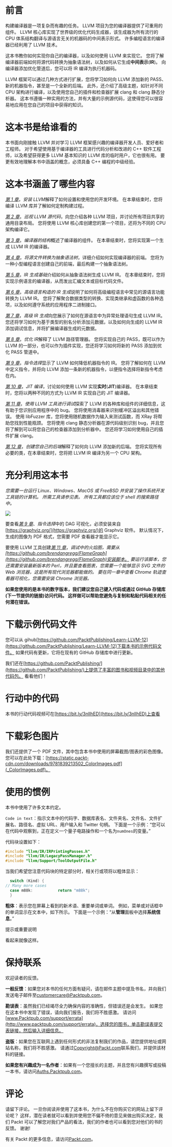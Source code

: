 # 前言

构建编译器是一项复杂而有趣的任务。 LLVM 项目为您的编译器提供了可重用的组件。 LLVM 核心库实现了世界级的优化代码生成器，该生成器为所有流行的 CPU 体系结构翻译与源语言无关的机器码的中间表示形式。 许多编程语言的编译器已经利用了 LLVM 技术。

这本书教你如何实现你自己的编译器，以及如何使用 LLVM 来实现它。 您将了解编译器前端如何将源代码转换为抽象语法树，以及如何从它生成**中间表示**(**IR**)。 向编译器添加优化管道后，您可以将 IR 编译为执行机器码。

LLVM 框架可以通过几种方式进行扩展，您将学习如何向 LLVM 添加新的 PASS、新的机器指令，甚至是一个全新的后端。 此外，还介绍了高级主题，如针对不同 CPU 架构进行编译，以及使用您自己的插件和检查器扩展 clang 和 clang 静态分析器。 这本书遵循一种实用的方法，并有大量的示例源代码，这使得您可以很容易地应用在您自己的项目中获得的知识。

# 这本书是给谁看的

本书面向刚接触 LLVM 并对学习 LLVM 框架感兴趣的编译器开发人员、爱好者和工程师。 对于希望使用基于编译器的工具进行代码分析和改进的 C++ 软件工程师，以及希望获得更多 LLVM 基本知识的 LLVM 库的临时用户，它也很有用。 要更有效地理解本书中涵盖的概念，必须具备 C++ 编程的中级经验。

# 这本书涵盖了哪些内容

[*第 1 章*](01.html#_idTextAnchor015)，*安装 LLVM*解释了如何设置和使用您的开发环境。 在本章结束时，您将编译 LLVM 库并了解如何定制构建过程。

[*第 2 章*](02.html#_idTextAnchor032)，*巡视 LLVM 源代码*，向您介绍各种 LLVM 项目，并讨论所有项目共享的通用目录布局。 您将使用 LLVM 核心库创建您的第一个项目，还将为不同的 CPU 架构编译它。

[*第 3 章*](03.html#_idTextAnchor048)，*编译器的结构*概述了编译器的组件。 在本章结束时，您将实现第一个生成 LLVM IR 的编译器。

[*第 4 章*](04.html#_idTextAnchor066)，*将源文件转换为抽象语法树*，详细介绍如何实现编译器的前端。 您将为一种小型编程语言创建自己的前端，最后构建一个抽象语法树。

[*第 5 章*](05.html#_idTextAnchor079)，*IR 生成基础*介绍如何从抽象语法树生成 LLVM IR。 在本章结束时，您将实现示例语言的编译器，从而发出汇编文本或目标代码文件。

[*第 6 章*](06.html#_idTextAnchor102)，*高级语言构造的 IR 生成*说明了如何将高级编程语言中常见的源语言功能转换为 LLVM IR。 您将了解聚合数据类型的转换、实现类继承和虚函数的各种选项，以及如何遵守系统的应用程序二进制接口。

[*第 7 章*](07.html#_idTextAnchor111)，*高级 IR 生成*向您展示了如何在源语言中为异常处理语句生成 LLVM IR。 您还将学习如何为基于类型的别名分析添加元数据，以及如何向生成的 LLVM IR 添加调试信息，并将扩展编译器生成的元数据。

[*第 8 章*](08.html#_idTextAnchor126)，*优化 IR*解释了 LLVM 路径管理器。 您将实现自己的 PASS，既可以作为 LLVM 的一部分，也可以作为插件实现，您还将学习如何将新的 PASS 添加到优化 PASS 管道中。

[*第 9 章*](09.html#_idTextAnchor140)，*指令选择*显示了 LLVM 如何降低机器指令的 IR。 您将了解如何在 LLVM 中定义指令，并将向 LLVM 添加一条新的机器指令，以便指令选择将新指令考虑在内。

[*第 10 章*](10.html#_idTextAnchor153)，*JIT 编译*，讨论如何使用 LLVM 实现**实时**(**JIT**)编译器。 在本章结束时，您将以两种不同的方式为 LLVM IR 实现自己的 JIT 编译器。

[*第 11 章*](11.html#_idTextAnchor163)，*使用 LLVM 工具进行调试*探索了 LLVM 的各种库和组件的详细信息，这有助于您识别应用程序中的 bug。 您将使用消毒器来识别缓冲区溢出和其他错误。 使用 libFuzzer 库，您将使用随机数据作为输入来测试函数，而 XRay 将帮助您找到性能瓶颈。 您将使用 clang 静态分析器在源代码级别识别 bug，并且您将了解到可以将您自己的检查器添加到分析器中。 您还将学习如何使用自己的插件扩展 clang。

[*第 12 章*](12.html#_idTextAnchor177)，*创建您自己的后端*解释了如何向 LLVM 添加新的后端。 您将实现所有必要的类，在本章结束时，您将把 LLVM IR 编译为另一个 CPU 架构。

# 充分利用这本书

*您需要一台运行 Linux、Windows、MacOS 或 FreeBSD 并安装了操作系统开发工具链的计算机。 所需工具请参见表。 所有工具都应该位于 shell 的搜索路径中。*

![](Images/B15647_Preface_table_1.1.jpg)

要查看[*第 9 章*](09.html#_idTextAnchor140)、*指令选择*中的 DAG 可视化，必须安装来自[https://graphviz.org/](https://graphviz.org/)的 Graphviz 软件。 默认情况下，生成的图像为 PDF 格式，您需要 PDF 查看器才能显示它。

要使用 LLVM 工具创建[*第 11 章*](11.html#_idTextAnchor163)，*调试中的火焰图，需要从[https://github.com/brendangregg/FlameGraph](https://github.com/brendangregg/FlameGraph)安装脚本。 要运行该脚本，您还需要安装最新版本的 Perl，并且要查看图表，您需要一个能够显示 SVG 文件的 Web 浏览器，这是所有现代浏览器都能做的。 要在同一章中查看 Chrome 轨迹查看器可视化，您需要安装 Chrome 浏览器。*

**如果您使用的是本书的数字版本，我们建议您自己键入代码或通过 GitHub 存储库(下一节提供的链接)访问代码。 这样做可以帮助您避免与复制和粘贴代码相关的任何潜在错误。**

# 下载示例代码文件

您可以从 gihub[https://github.com/PacktPublishing/Learn-LLVM-12](https://github.com/PacktPublishing/Learn-LLVM-12)下载本书的示例代码文件。 如果代码有更新，它将在现有的 GitHub 存储库中进行更新。

我们还在[https://github.com/PacktPublishing/](https://github.com/PacktPublishing/)上提供了丰富的图书和视频目录中的其他代码包。 看看他们！

# 行动中的代码

本书的行动代码视频可在[https://bit.ly/3nllhED](https://bit.ly/3nllhED)上查看

# 下载彩色图片

我们还提供了一个 PDF 文件，其中包含本书中使用的屏幕截图/图表的彩色图像。 您可以在此处下载：[https://static.packt-cdn.com/downloads/9781839213502_ColorImages.pdf](_ColorImages.pdf)。

# 使用的惯例

本书中使用了许多文本约定。

`Code in text`：指示文本中的代码字、数据库表名、文件夹名、文件名、文件扩展名、路径名、虚拟 URL、用户输入和 Twitter 句柄。 下面是一个示例：“您可以在代码中观察到，正在定义一个量子电路操作和一个名为`numOnes`的变量。”

代码块设置如下：

```cpp
#include "llvm/IR/IRPrintingPasses.h"
#include "llvm/IR/LegacyPassManager.h"
#include "llvm/Support/ToolOutputFile.h"
```

当我们希望您注意代码块的特定部分时，相关行或项将以粗体显示：

```cpp
  switch (Kind) {
// Many more cases
  case m88k:           return "m88k";
  }
```

**粗体**：表示您在屏幕上看到的新术语、重要单词或单词。 例如，菜单或对话框中的单词显示在文本中，如下所示。 下面是一个示例：“从**管理**面板中选择**系统信息**。”

提示或重要说明

看起来就像这样。

# 保持联系

欢迎读者的反馈。

**一般反馈**：如果您对本书的任何方面有疑问，请在邮件主题中提及书名，并向我们发送电子邮件至[customercare@Packtpub.com](mailto:customercare@packtpub.com)。

**勘误表**：虽然我们已经竭尽全力确保内容的准确性，但错误还是会发生。 如果您在这本书中发现了错误，请向我们报告，我们将不胜感激。 请访问[www.Packtpub.com/support/errata](http://www.packtpub.com/support/errata)，选择您的图书，单击勘误表提交表链接，然后输入详细信息。

**盗版**：如果您在互联网上遇到任何形式的非法复制我们的作品，请您提供地址或网站名称，我们将不胜感激。 请通过[Copyright@Packt.com](mailto:copyright@packt.com)联系我们，并提供该材料的链接。

**如果您有兴趣成为一名作者**：如果有一个您擅长的主题，并且您有兴趣撰写或投稿一本书，请访问[Auths.Packtpub.com](http://authors.packtpub.com)。

# 评论

请留下评论。 一旦你阅读并使用了这本书，为什么不在你购买它的网站上留下评论呢？ 这样，潜在读者就可以看到并使用您不偏不倚的意见来做出购买决定，我们 Packt 可以了解您对我们产品的看法，我们的作者也可以看到您对他们的书的反馈。 谢谢!

有关 Packt 的更多信息，请访问[Packt.com](http://packt.com)。